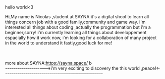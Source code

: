 hello world<3
<p>
Hi,My name is Nicolas ,student at SAYNA it's a digital shool to learn all things concern job with a good family,community and game way.
i'm interested all things about coding ,actually the programmation but i'm a beginner,sorry!
i'm currently learning all things about developpement espacially how it work
now, i'm looking for a collaboration of many project in the world to understand it fastly,good luck for me!
<p/>

<br><br>
more about SAYNA:https://sayna.space/
b
<br>
-------------------->i'm very exciting to discovery the this world ,peace!<--------------------------------------------------
